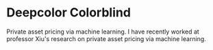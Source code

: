 # Deepcolor Colorblind

Private asset pricing via machine learning. I have recently worked at professor Xiu's research on private asset pricing via 
machine learning. 
